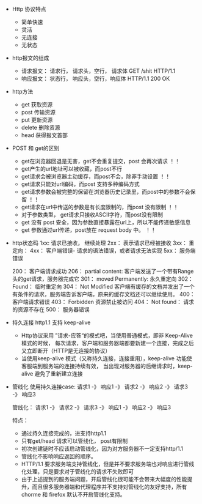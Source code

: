 - Http 协议特点
    - 简单快速
    - 灵活
    - 无连接
    - 无状态
- http报文的组成
     - 请求报文： 请求行， 请求头，空行， 请求体  GET /shit HTTP/1.1
     - 响应报文： 状态行， 响应头，空行，响应体   HTTP/1.1 200 OK 
- http方法
    - get 获取资源
    - post 传输资源
    - put 更新资源
    - delete 删除资源
    - head 获得报文首部

- POST 和 get的区别
    - get在浏览器回退是无害，get不会重复提交，post 会再次请求    ！！
    - get产生的url地址可以被收藏，而post不行
    - get请求会被浏览器主动缓存，而post不会，除非手动设置  ！！
    - get请求只能对url编码，而post 支持多种编码方式
    - get请求参数会被完整的保留在浏览器历史记录里，而post中的参数不会保留 ！！
    - get请求在url中传送的参数是有长度限制的，而post 没有限制 ！！
    - 对于参数类型， get请求只接收ASCII字符，而post没有限制 
    - get 没有 post 安全，因为参数直接暴露在url上，所以不能传递敏感信息
    - get 参数通过url传递，post放在 request body 中。 ！！
- http状态码
    1xx: 请求已接收， 继续处理
    2xx： 表示请求已经被接收
    3xx： 重定向：
    4xx： 客户端错误- 请求的语法错误，或者请求无法实现
    5xx： 服务端错误

    200： 客户端请求成功
    206： partial content: 客户端发送了一个带有Range 头的get请求，服务器完成它
    301： moved Permanently: 永久重定向 
    302： Found： 临时重定向
    304： Not Modified  客户端有缓存的文档并发出了一个有条件的请求，服务端告诉客户端，原来的缓存文档还可以继续使用。
    400： 客户端请求错误
    403： Forbidden 资源禁止被访问
    404： Not found： 请求的资源不存在
    500： 服务器错误
- 持久连接
    http1.1 支持 keep-alive
     - Http协议采用 ”请求-应答“的模式吧，当使用普通模式，即非 Keep-Alive模式的时候，
     每次请求，客户端和服务器端都要新建一个连接，完成之后又立即断开（HTTP是无连接的协议）
     - 当使用keep-alive 模式（又称持久连接，连接重用），keep-alive 功能使客服端到服务端的连接持续有效，
     当出现对服务器的后继请求时，keep-alive 避免了重新建立连接
- 管线化
   使用持久连接case:
    请求1 -》 响应1 -》 请求2 -》 响应2 -》 请求3 -》 响应3

    管线化： 
    请求1 -》 请求2 -》 请求3 -》 响应1 -》 响应2 -》 响应3

    特点： 
    - 通过持久连接完成的，进支持http1.1
    - 只有get/head 请求可以管线化， post有限制
    - 初次创建链时不应该启动管线化，因为对方服务器不一定支持http/1.1
    - 管线化不影响响应返回的顺序。
    - HTTP/1.1 要求服务端支持管线化，但是并不要求服务端也对响应进行管线化处理，只是要求对于管线化的请求不失败即可
    - 由于上述提到的服务端问题，开启管线化很可能不会带来大幅度的性能提升，而且很多服务器端和代理程序并不支持对管线化的友好支持，所有
        chorme 和 firefox 默认不开启管线化支持。